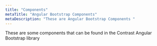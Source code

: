 ```yaml
---
title: "Components"
metaTitle: "Angular Bootstrap Components"
metaDescription: "These are Angular Bootstrap Components "
---
```


These are some components that can be found in the Contrast Angular Bootstrap library

